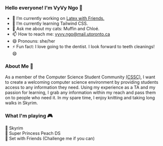 ### Hello everyone! I'm VyVy Ngo 👋  

- 🔭 I’m currently working on [Latex with Friends.](https://github.com/LatexWithFriends)  
- 🌱 I’m currently learning Tailwind CSS.  
- 💬 Ask me about my cats: Muffin and Chloé.  
- 📫 How to reach me: vyvy.ngo@mail.utoronto.ca  
- 😄 Pronouns: she/her  
- ⚡ Fun fact: I love going to the dentist. I look forward to teeth cleanings! 😄  

### About Me 📖
As a member of the Computer Science Student Community [(CSSC)](https://cssc.utm.utoronto.ca/), I want to create a welcoming computer science environment by providing students access to any information they need. Using my experience as a TA and my passion for learning, I grab any information within my reach and pass them on to people who need it. In my spare time, I enjoy knitting and taking long walks in Skyrim.

### What I'm playing 🎮
🐲 Skyrim  
🍑 Super Princess Peach DS  
🔷 Set with Friends (Challenge me if you can)  
